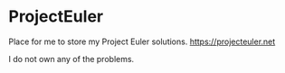 # ProjectEuler
Place for me to store my Project Euler solutions. https://projecteuler.net

I do not own any of the problems. 
